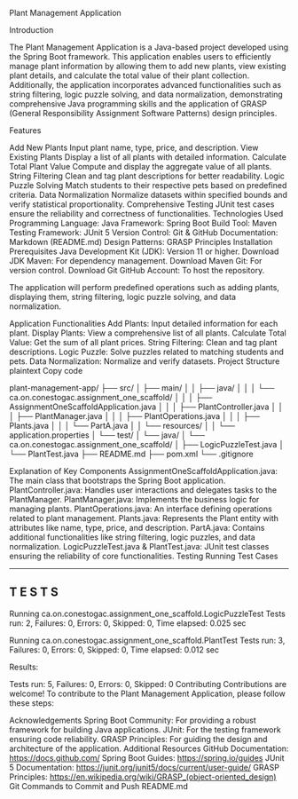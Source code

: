 Plant Management Application


Introduction

The Plant Management Application is a Java-based project developed using the Spring Boot framework. This application enables users to efficiently manage plant information by allowing them to add new plants, view existing plant details, and calculate the total value of their plant collection. Additionally, the application incorporates advanced functionalities such as string filtering, logic puzzle solving, and data normalization, demonstrating comprehensive Java programming skills and the application of GRASP (General Responsibility Assignment Software Patterns) design principles.

Features

Add New Plants
Input plant name, type, price, and description.
View Existing Plants
Display a list of all plants with detailed information.
Calculate Total Plant Value
Compute and display the aggregate value of all plants.
String Filtering
Clean and tag plant descriptions for better readability.
Logic Puzzle Solving
Match students to their respective pets based on predefined criteria.
Data Normalization
Normalize datasets within specified bounds and verify statistical proportionality.
Comprehensive Testing
JUnit test cases ensure the reliability and correctness of functionalities.
Technologies Used
Programming Language: Java
Framework: Spring Boot
Build Tool: Maven
Testing Framework: JUnit 5
Version Control: Git & GitHub
Documentation: Markdown (README.md)
Design Patterns: GRASP Principles
Installation
Prerequisites
Java Development Kit (JDK): Version 11 or higher. Download JDK
Maven: For dependency management. Download Maven
Git: For version control. Download Git
GitHub Account: To host the repository. 

The application will perform predefined operations such as adding plants, displaying them, string filtering, logic puzzle solving, and data normalization.

Application Functionalities
Add Plants: Input detailed information for each plant.
Display Plants: View a comprehensive list of all plants.
Calculate Total Value: Get the sum of all plant prices.
String Filtering: Clean and tag plant descriptions.
Logic Puzzle: Solve puzzles related to matching students and pets.
Data Normalization: Normalize and verify datasets.
Project Structure
plaintext
Copy code

plant-management-app/
├── src/
│   ├── main/
│   │   ├── java/
│   │   │   └── ca.on.conestogac.assignment_one_scaffold/
│   │   │       ├── AssignmentOneScaffoldApplication.java
│   │   │       ├── PlantController.java
│   │   │       ├── PlantManager.java
│   │   │       ├── PlantOperations.java
│   │   │       ├── Plants.java
│   │   │       └── PartA.java
│   │   └── resources/
│   │       └── application.properties
│   └── test/
│       └── java/
│           └── ca.on.conestogac.assignment_one_scaffold/
│               ├── LogicPuzzleTest.java
│               └── PlantTest.java
├── README.md
├── pom.xml
└── .gitignore

Explanation of Key Components
AssignmentOneScaffoldApplication.java: The main class that bootstraps the Spring Boot application.
PlantController.java: Handles user interactions and delegates tasks to the PlantManager.
PlantManager.java: Implements the business logic for managing plants.
PlantOperations.java: An interface defining operations related to plant management.
Plants.java: Represents the Plant entity with attributes like name, type, price, and description.
PartA.java: Contains additional functionalities like string filtering, logic puzzles, and data normalization.
LogicPuzzleTest.java & PlantTest.java: JUnit test classes ensuring the reliability of core functionalities.
Testing
Running Test Cases

-------------------------------------------------------
 T E S T S
-------------------------------------------------------
Running ca.on.conestogac.assignment_one_scaffold.LogicPuzzleTest
Tests run: 2, Failures: 0, Errors: 0, Skipped: 0, Time elapsed: 0.025 sec

Running ca.on.conestogac.assignment_one_scaffold.PlantTest
Tests run: 3, Failures: 0, Errors: 0, Skipped: 0, Time elapsed: 0.012 sec

Results:

Tests run: 5, Failures: 0, Errors: 0, Skipped: 0
Contributing
Contributions are welcome! To contribute to the Plant Management Application, please follow these steps:


Acknowledgements
Spring Boot Community: For providing a robust framework for building Java applications.
JUnit: For the testing framework ensuring code reliability.
GRASP Principles: For guiding the design and architecture of the application.
Additional Resources
GitHub Documentation: https://docs.github.com/
Spring Boot Guides: https://spring.io/guides
JUnit 5 Documentation: https://junit.org/junit5/docs/current/user-guide/
GRASP Principles: https://en.wikipedia.org/wiki/GRASP_(object-oriented_design)
Git Commands to Commit and Push README.md

